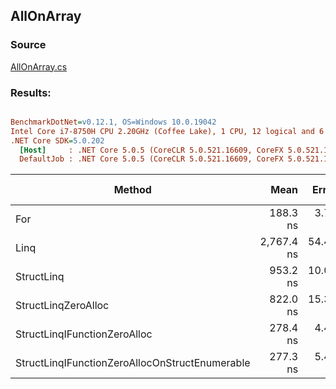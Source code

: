 ﻿## AllOnArray

### Source
[AllOnArray.cs](../../src/StructLinq.Benchmark/AllOnArray.cs)

### Results:
``` ini

BenchmarkDotNet=v0.12.1, OS=Windows 10.0.19042
Intel Core i7-8750H CPU 2.20GHz (Coffee Lake), 1 CPU, 12 logical and 6 physical cores
.NET Core SDK=5.0.202
  [Host]     : .NET Core 5.0.5 (CoreCLR 5.0.521.16609, CoreFX 5.0.521.16609), X64 RyuJIT
  DefaultJob : .NET Core 5.0.5 (CoreCLR 5.0.521.16609, CoreFX 5.0.521.16609), X64 RyuJIT


```
|                                         Method |       Mean |    Error |   StdDev |     Median | Ratio | RatioSD |  Gen 0 | Gen 1 | Gen 2 | Allocated |
|----------------------------------------------- |-----------:|---------:|---------:|-----------:|------:|--------:|-------:|------:|------:|----------:|
|                                            For |   188.3 ns |  3.76 ns |  4.33 ns |   187.0 ns |  0.07 |    0.00 |      - |     - |     - |         - |
|                                           Linq | 2,767.4 ns | 54.49 ns | 96.85 ns | 2,758.2 ns |  1.00 |    0.00 | 0.0038 |     - |     - |      32 B |
|                                     StructLinq |   953.2 ns | 10.07 ns |  8.93 ns |   956.3 ns |  0.34 |    0.01 | 0.0057 |     - |     - |      32 B |
|                            StructLinqZeroAlloc |   822.0 ns | 15.38 ns | 31.76 ns |   808.2 ns |  0.30 |    0.02 |      - |     - |     - |         - |
|                   StructLinqIFunctionZeroAlloc |   278.4 ns |  4.46 ns |  4.17 ns |   278.3 ns |  0.10 |    0.00 |      - |     - |     - |         - |
| StructLinqIFunctionZeroAllocOnStructEnumerable |   277.3 ns |  5.48 ns |  7.32 ns |   276.9 ns |  0.10 |    0.00 |      - |     - |     - |         - |
